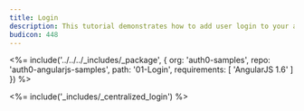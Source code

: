 ```yaml
---
title: Login
description: This tutorial demonstrates how to add user login to your application with Auth0
budicon: 448
---
```


<%= include('../../../_includes/_package', {
  org: 'auth0-samples',
  repo: 'auth0-angularjs-samples',
  path: '01-Login',
  requirements: [
    'AngularJS 1.6'
  ]
}) %>

<%= include('_includes/_centralized_login') %>
